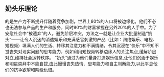 ## 奶头乐理论

的是生产力不断提升伴随着竞争加剧，世界上80%的人口将被边缘化，他们不必也无法参与产品的生产和服务，同时80%的财富掌握在另外20%的人手中。为了安慰社会中“被遗弃”的人，避免阶层冲突，方法之一就是让企业大批量制造“奶头”——让令人沉迷的消遣娱乐和充满感官刺激的产品（比如：网络娱乐、电视、短视频）填满人们的生活、转移其注意力和不满情绪，令其沉浸在“快乐”中不知不觉丧失对现实问题的思考能力，例如利用短视频转移边缘人的关注焦点,缓解阶层对立,维持社会运转秩序。
“奶头”通过为他们量身打造娱乐信息,让他们沉湎于娱乐和明星崇拜中不能自拔,由此慢慢丧失热情、思考能力和自主判断能力,以此平息他们的抗争欲望和阶级仇恨。
